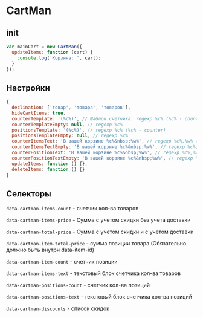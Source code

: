 # CartMan

## init

```js
var mainCart = new CartMan({
  updateItems: function (cart) {
    console.log('Корзина: ', cart);
  }
});
```

## Настройки

```js
{
  declination: ['товар', 'товара', 'товаров'],
  hideCartItems: true,
  counterTemplate: '(%c%)', // Шаблон счетчика. regexp %c% (%c% - counter)
  counterTemplateEmpty: null, // regexp %c%
  positionsTemplate: '(%c%)', // regexp %c% (%c% - counter)
  positionsTemplateEmpty: null, // regexp %c%
  counterItemsText: 'В вашей корзине %c%&nbsp;%w%', // regexp %c%,%w% (%c% - counter, %w% - word)
  counterItemsTextEmpty: 'В вашей корзине %c%&nbsp;%w%', // regexp %c%,%w% (%c% - counter, %w% - word)
  counterPositionText: 'В вашей корзине %c%&nbsp;%w%', // regexp %c%,%w% (%c% - counter, %w% - word)
  counterPositionTextEmpty: 'В вашей корзине %c%&nbsp;%w%', // regexp %c%,%w% (%c% - counter, %w% - word)
  updateItems: function () {},
  deleteItems: function () {}
}
```

## Селекторы

`data-cartman-items-count` - счетчик кол-ва товаров

`data-cartman-items-price` - Сумма с учетом скидки без учета доставки

`data-cartman-total-price` - Сумма с учетом скидки и с учетом доставки

`data-cartman-item-total-price` - сумма позиции товара (Обязательно должно быть внутри data-item-id)

`data-cartman-item-count` - счетчик позиции

`data-cartman-items-text` - текстовый блок счетчика кол-ва товаров

`data-cartman-positions-count` - счетчик кол-ва позиций

`data-cartman-positions-text` - текстовый блок счетчика кол-ва позиций

`data-cartman-discounts` - список скидок
